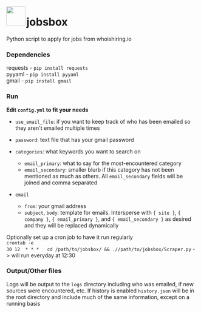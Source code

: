 <img src="https://upload.wikimedia.org/wikipedia/commons/0/04/Briefcase_font_awesome.svg" height=50 align="left" style="padding-top:15px">
<h1>jobsbox</h1>

Python script to apply for jobs from whoishiring.io

### Dependencies
requests - `pip install requests`  
pyyaml - `pip install pyyaml`  
gmail - `pip install gmail`  

### Run
**Edit `config.yml` to fit your needs**
- `use_email_file`: if you want to keep track of who has been emailed so they aren't emailed multiple times
- `password`: text file that has your gmail password
- `categories`: what keywords you want to search on 
  - `email_primary`: what to say for the most-encountered category
  - `email_secondary`: smaller blurb if this category has not been mentioned as much as others. All `email_secondary` fields will be joined and comma separated
  
- `email`
  - `from`: your gmail address
  - `subject`, `body`: template for emails. Intersperse with `{ site }`, `{ company }`, `{ email_primary }`, and `{ email_secondary }` as desired and they will be replaced dynamically
  
Optionally set up a cron job to have it run regularly  
`crontab -e`  
`30 12  * * *   cd /path/to/jobsbox/ && .//path/to/jobsbox/Scraper.py`
-> will run everyday at 12:30

### Output/Other files
Logs will be output to the `logs` directory including who was emailed, if new sources were encountered, etc. 
If history is enabled `history.json` will be in the root directory and include much of the same information, except on a running basis
